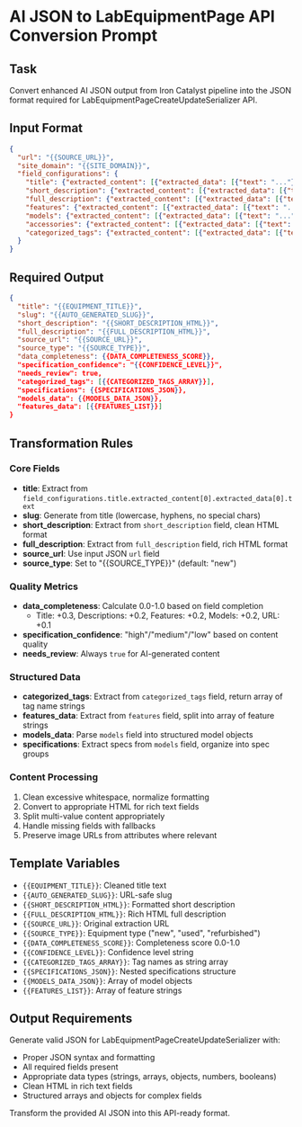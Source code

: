 # AI JSON to LabEquipmentPage API Conversion Prompt

## Task
Convert enhanced AI JSON output from Iron Catalyst pipeline into the JSON format required for LabEquipmentPageCreateUpdateSerializer API.

## Input Format
```json
{
  "url": "{{SOURCE_URL}}",
  "site_domain": "{{SITE_DOMAIN}}",
  "field_configurations": {
    "title": {"extracted_content": [{"extracted_data": [{"text": "..."}]}]},
    "short_description": {"extracted_content": [{"extracted_data": [{"text": "..."}]}]},
    "full_description": {"extracted_content": [{"extracted_data": [{"text": "..."}]}]},
    "features": {"extracted_content": [{"extracted_data": [{"text": "..."}]}]},
    "models": {"extracted_content": [{"extracted_data": [{"text": "..."}]}]},
    "accessories": {"extracted_content": [{"extracted_data": [{"text": "...", "attributes": {"src": "..."}}]}]},
    "categorized_tags": {"extracted_content": [{"extracted_data": [{"text": "..."}]}]}
  }
}
```

## Required Output
```json
{
  "title": "{{EQUIPMENT_TITLE}}",
  "slug": "{{AUTO_GENERATED_SLUG}}",
  "short_description": "{{SHORT_DESCRIPTION_HTML}}",
  "full_description": "{{FULL_DESCRIPTION_HTML}}",
  "source_url": "{{SOURCE_URL}}",
  "source_type": "{{SOURCE_TYPE}}",
  "data_completeness": {{DATA_COMPLETENESS_SCORE}},
  "specification_confidence": "{{CONFIDENCE_LEVEL}}",
  "needs_review": true,
  "categorized_tags": [{{CATEGORIZED_TAGS_ARRAY}}],
  "specifications": {{SPECIFICATIONS_JSON}},
  "models_data": {{MODELS_DATA_JSON}},
  "features_data": [{{FEATURES_LIST}}]
}
```

## Transformation Rules

### Core Fields
- **title**: Extract from `field_configurations.title.extracted_content[0].extracted_data[0].text`
- **slug**: Generate from title (lowercase, hyphens, no special chars)
- **short_description**: Extract from `short_description` field, clean HTML format
- **full_description**: Extract from `full_description` field, rich HTML format
- **source_url**: Use input JSON `url` field
- **source_type**: Set to "{{SOURCE_TYPE}}" (default: "new")

### Quality Metrics
- **data_completeness**: Calculate 0.0-1.0 based on field completion
  - Title: +0.3, Descriptions: +0.2, Features: +0.2, Models: +0.2, URL: +0.1
- **specification_confidence**: "high"/"medium"/"low" based on content quality
- **needs_review**: Always `true` for AI-generated content

### Structured Data
- **categorized_tags**: Extract from `categorized_tags` field, return array of tag name strings
- **features_data**: Extract from `features` field, split into array of feature strings
- **models_data**: Parse `models` field into structured model objects
- **specifications**: Extract specs from `models` field, organize into spec groups

### Content Processing
1. Clean excessive whitespace, normalize formatting
2. Convert to appropriate HTML for rich text fields
3. Split multi-value content appropriately
4. Handle missing fields with fallbacks
5. Preserve image URLs from attributes where relevant

## Template Variables
- `{{EQUIPMENT_TITLE}}`: Cleaned title text
- `{{AUTO_GENERATED_SLUG}}`: URL-safe slug
- `{{SHORT_DESCRIPTION_HTML}}`: Formatted short description
- `{{FULL_DESCRIPTION_HTML}}`: Rich HTML full description  
- `{{SOURCE_URL}}`: Original extraction URL
- `{{SOURCE_TYPE}}`: Equipment type ("new", "used", "refurbished")
- `{{DATA_COMPLETENESS_SCORE}}`: Completeness score 0.0-1.0
- `{{CONFIDENCE_LEVEL}}`: Confidence level string
- `{{CATEGORIZED_TAGS_ARRAY}}`: Tag names as string array
- `{{SPECIFICATIONS_JSON}}`: Nested specifications structure
- `{{MODELS_DATA_JSON}}`: Array of model objects
- `{{FEATURES_LIST}}`: Array of feature strings

## Output Requirements
Generate valid JSON for LabEquipmentPageCreateUpdateSerializer with:
- Proper JSON syntax and formatting
- All required fields present
- Appropriate data types (strings, arrays, objects, numbers, booleans)
- Clean HTML in rich text fields
- Structured arrays and objects for complex fields

Transform the provided AI JSON into this API-ready format. 